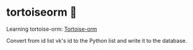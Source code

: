 # tortoiseorm 🐢

Learning tortoise-orm: [Tortoise-orm](github.com/tortoise/tortoise-orm)

Convert from id list vk's id to the Python list and write it to the database.